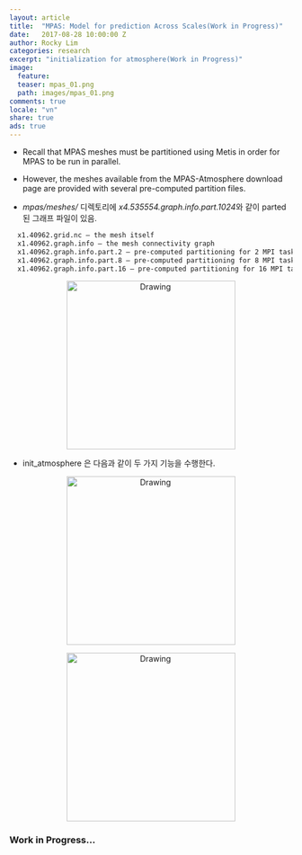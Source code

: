 ```yaml
---
layout: article
title:  "MPAS: Model for prediction Across Scales(Work in Progress)"
date:   2017-08-28 10:00:00 Z
author: Rocky Lim
categories: research
excerpt: "initialization for atmosphere(Work in Progress)"
image:
  feature:
  teaser: mpas_01.png
  path: images/mpas_01.png
comments: true
locale: "vn"
share: true
ads: true
---
```


* Recall that MPAS meshes must be partitioned using Metis in order for MPAS to be
run in parallel.

* However, the meshes available from the MPAS-Atmosphere download page are provided with several pre-computed partition files.

* *mpas/meshes/* 디렉토리에 *x4.535554.graph.info.part.1024*와 같이 parted 된 그래프 파일이 있음.

~~~md
  x1.40962.grid.nc – the mesh itself
  x1.40962.graph.info – the mesh connectivity graph
  x1.40962.graph.info.part.2 – pre-computed partitioning for 2 MPI tasks
  x1.40962.graph.info.part.8 – pre-computed partitioning for 8 MPI tasks
  x1.40962.graph.info.part.16 – pre-computed partitioning for 16 MPI tasks
~~~

<p style="text-align: center;">
	<img src="{{ site.url }}/images/mpas_02.png" alt="Drawing" style="width: 300;"/>
</p>


* init_atmosphere 은 다음과 같이 두 가지 기능을 수행한다.

<p style="text-align: center;">
	<img src="{{ site.url }}/images/mpas_03.png" alt="Drawing" style="width: 300;"/>
</p>

<p style="text-align: center;">
	<img src="{{ site.url }}/images/mpas_04.png" alt="Drawing" style="width: 300;"/>
</p>

### Work in Progress...
